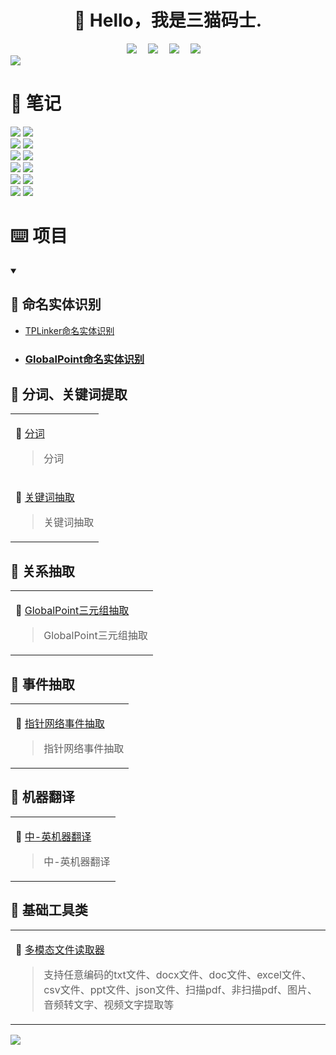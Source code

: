 <div align="center">

#  🙋 Hello，我是三猫码士.

</div>

<div align="center">
  <!-- profile logo 个人资料徽标 -->
  <div align="center">
    <a href="https://twitter.com/sanmaomashi"><img src="https://img.shields.io/badge/Twitter-三猫码士-blue?logo=Twitter&logoColor=white" /></a>&emsp;
    <a href="mailto:gf13951891236@gmail.com"><img src="https://img.shields.io/badge/Gmail-三猫码士-D14836?logo=Gmail&logoColor=white" /></a>&emsp;
    <a href="https://blog.csdn.net/weixin_44557056"><img src="https://img.shields.io/badge/CSDN-三猫码士-c32136?logo=Celery&logoColor=white" /></a>&emsp;
    <a href="https://www.zhihu.com/people/sunnyzgf"><img src="https://img.shields.io/badge/Zhihu-三猫码士-important?logo=Zhihu&logoColor=white" /></a>&emsp;
  </div>
</div>

  <img src="https://raw.githubusercontent.com/sanmaomashi/sanmaomashi/main/assets/github-contribution-grid-snake.svg"/>




# 📝  笔记

<a href="https://github.com/sanmaomashi/Salute_Git">
<img src="https://github-readme-stats-git-masterrstaa-rickstaa.vercel.app/api/pin/?username=sanmaomashi&repo=Salute_Git&theme=highcontrast&bg_color=121212&hide_border=true" /></a>

<a href="https://github.com/sanmaomashi/Salute_Frontend">
<img src="https://github-readme-stats-git-masterrstaa-rickstaa.vercel.app/api/pin/?username=sanmaomashi&repo=Salute_Frontend&theme=dracula&bg_color=121212&hide_border=true" /></a>

<br>

<a href="https://github.com/sanmaomashi/Salute_DeepLearning">
<img src="https://github-readme-stats-git-masterrstaa-rickstaa.vercel.app/api/pin/?username=sanmaomashi&repo=Salute_DeepLearning&theme=dark&bg_color=121212&hide_border=true" /></a>

<a href="https://github.com/sanmaomashi/Salute_Operating_System">
<img src="https://github-readme-stats-git-masterrstaa-rickstaa.vercel.app/api/pin/?username=sanmaomashi&repo=Salute_Operating_System&theme=cobalt&bg_color=121212&hide_border=true" /></a>

<br>

<a href="https://github.com/sanmaomashi/Salute_Network">
<img src="https://github-readme-stats-git-masterrstaa-rickstaa.vercel.app/api/pin/?username=sanmaomashi&repo=Salute_Network&theme=onedark&bg_color=121212&hide_border=true" /></a>

<a href="https://github.com/sanmaomashi/Salute_DataStructure">
<img src="https://github-readme-stats-git-masterrstaa-rickstaa.vercel.app/api/pin/?username=sanmaomashi&repo=Salute_DataStructure&theme=tokyonight&bg_color=121212&hide_border=true" /></a>

<br>

<a href="https://github.com/sanmaomashi/Salute_Python">
<img src="https://github-readme-stats-git-masterrstaa-rickstaa.vercel.app/api/pin/?username=sanmaomashi&repo=Salute_Python&theme=gruvbox&bg_color=121212&hide_border=true" /></a>

<a href="https://github.com/sanmaomashi/Salute_Databases">
<img src="https://github-readme-stats-git-masterrstaa-rickstaa.vercel.app/api/pin/?username=sanmaomashi&repo=Salute_Databases&theme=merko&bg_color=121212&hide_border=true" /></a>

<br>

<a href="https://github.com/sanmaomashi/Salute_Knowledge_Graph">
<img src="https://github-readme-stats-git-masterrstaa-rickstaa.vercel.app/api/pin/?username=sanmaomashi&repo=Salute_Knowledge_Graph&theme=radical&bg_color=121212&hide_border=true" /></a>

<a href="https://github.com/sanmaomashi/Salute_MachineLearning">
<img src="https://github-readme-stats-git-masterrstaa-rickstaa.vercel.app/api/pin/?username=sanmaomashi&repo=Salute_MachineLearning&theme=dark&bg_color=121212&hide_border=true" /></a>

<br>

<a href="https://github.com/sanmaomashi/Salute_Docker">
<img src="https://github-readme-stats-git-masterrstaa-rickstaa.vercel.app/api/pin/?username=sanmaomashi&repo=Salute_Docker&theme=synthwave&bg_color=121212&hide_border=true" /></a>

<a href="https://github.com/sanmaomashi/Salute_AIGC">
<img src="https://github-readme-stats-git-masterrstaa-rickstaa.vercel.app/api/pin/?username=sanmaomashi&repo=Salute_AIGC&theme=dracula&bg_color=121212&hide_border=true" /></a>

<br>

# ⌨️ 项目

<details open>
<summary> <h2>📌 命名实体识别</h2></summary>

-   [<p>TPLinker命名实体识别</p>](todo) 
-   [<h3>GlobalPoint命名实体识别</h3>](todo) 

</details>





## 📌  分词、关键词提取

<table>
<tr>
<td>

 🔎 [分词](todo) &emsp;

> 分词

</td>
</tr>

<tr>
<td>

 🔎 [关键词抽取](todo) &emsp;

> 关键词抽取

</td>
</tr>

</table>

## 📌  关系抽取

<table>

<tr>
<td>

 🔎 [GlobalPoint三元组抽取](todo) &emsp;

> GlobalPoint三元组抽取

</td>
</tr>

</table>

## 📌  事件抽取

<table>

<tr>
<td>

 🔎 [指针网络事件抽取](todo) &emsp;

> 指针网络事件抽取

</td>
</tr>

</table>

</table>

## 📌  机器翻译

<table>

<tr>
<td>

 🔎 [中-英机器翻译](todo) &emsp;

> 中-英机器翻译

</td>
</tr>

</table>

## 📌  基础工具类

<table>
<tr>
<td>


 🔎 [多模态文件读取器](https://github.com/sanmaomashi/multimodal_file_reader) &emsp;

> 支持任意编码的txt文件、docx文件、doc文件、excel文件、csv文件、ppt文件、json文件、扫描pdf、非扫描pdf、图片、音频转文字、视频文字提取等

</td>
</tr>
</table>

<img src="https://raw.githubusercontent.com/sanmaomashi/sanmaomashi/main/profile-3d-contrib/profile-night-rainbow.svg" />
